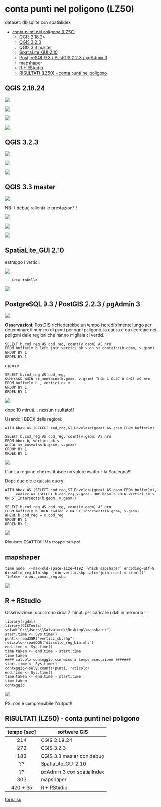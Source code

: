 # conta punti nel poligono (LZ50)

dataset: db sqlite con spatialidex

<!-- TOC -->

- [conta punti nel poligono (LZ50)](#conta-punti-nel-poligono-lz50)
    - [QGIS 2.18.24](#qgis-21824)
    - [QGIS 3.2.3](#qgis-323)
    - [QGIS 3.3 master](#qgis-33-master)
    - [SpatiaLite_GUI 2.10](#spatialitegui-210)
    - [PostgreSQL 9.3 / PostGIS 2.2.3 / pgAdmin 3](#postgresql-93--postgis-223--pgadmin-3)
    - [mapshaper](#mapshaper)
    - [R + RStudio](#r--rstudio)
    - [RISULTATI (LZ50) - conta punti nel poligono](#risultati-lz50---conta-punti-nel-poligono)

<!-- /TOC -->

## QGIS 2.18.24

![](../img/qgis21824_info.png)

![](../img/conta_punti_poligono/qgis21824_01.png)

![](../img/conta_punti_poligono/qgis21824_02.png)

![](../img/conta_punti_poligono/conteggio21824.png)

## QGIS 3.2.3

![](../img/qgis323_info.png)

![](../img/conta_punti_poligono/qgis323_01.png)

![](../img/conta_punti_poligono/qgis323_02.png)

## QGIS 3.3 master

![](../img/qgis33_master_info.png)

NB: Il debug rallenta le prestazioni!!!

![](../img/conta_punti_poligono/qgis33master_01.png)

![](../img/conta_punti_poligono/qgis33master_02.png)

![](../img/conta_punti_poligono/conteggio33master.png)

## SpatiaLite_GUI 2.10

estraggo i vertici:

![](../img/spatialite_gui_210_info.png)

```
-- Creo tabella 
```
![](../img/conta_punti_poligono/spatialite_gui_210_01.png)

## PostgreSQL 9.3 / PostGIS 2.2.3 / pgAdmin 3

![](../img/pgAmin3_info.png)

**Osservazioni**: PostGIS richiederebbe un tempo incredibilmente lungo per determinare il numero di punti per ogni poligono, la causa è da ricercare nei poligoni delle regioni che hanno migliaia di vertici.

```
SELECT b.cod_reg AS cod_reg, count(v.geom) AS nro
FROM buffer1m b left join vertici_ok v on st_contains(b.geom, v.geom) 
GROUP BY 1
ORDER BY 1
```
oppure
```
SELECT b.cod_reg AS cod_reg,
SUM(CASE WHEN st_contains(b.geom, v.geom) THEN 1 ELSE 0 END) AS nro
FROM buffer1m b , vertici_ok v 
GROUP BY 1
ORDER BY 1
```

![](../img/conta_punti_poligono/pgAmin3_01.png)

dopo 10 minuti... nessun risultato!!!

Usando i BBOX delle regioni:

```
WITH bbox AS (SELECT cod_reg,ST_Envelope(geom) AS geom FROM buffer1m)

SELECT b.cod_reg AS cod_reg, count(v.geom) AS nro
FROM bbox b, vertici_ok v
WHERE st_contains(b.geom, v.geom)
GROUP BY 1
ORDER BY 1
```

![](../img/conta_punti_poligono/pgAmin3_02.png)

L'unica regione che restituisce un valore esatto è la Sardegna!!!

Dopo due ore e questa query:

```
WITH bbox AS (SELECT cod_reg,ST_Envelope(geom) AS geom FROM buffer1m),
     codice as (SELECT b.cod_reg,v.geom FROM bbox b JOIN vertici_ok v ON ST_Intersects(b.geom, v.geom))

SELECT b.cod_reg AS cod_reg, count(v.geom) AS nro
FROM buffer1m b JOIN codice v ON ST_Intersects(b.geom, v.geom)
WHERE b.cod_reg = v.cod_reg
GROUP BY 1
ORDER BY 1;
```
![](../img/conta_punti_poligono/pgAmin3_03.png)

Risultato ESATTO!!! Ma troppo tempo!

## mapshaper

```
time node  --max-old-space-size=4192 `which mapshaper` encoding=utf-8 dissolto_reg_b1m.shp -join vertix.shp calc='join_count = count()' fields= -o out_count_reg.shp
```

![](../img/conta_punti_poligono/mapshaper_01.png)

## R + RStudio

Osservazione: occorrono circa 7 minuti per caricare i dati in memoria !!!

```
library(rgdal)
library(GISTools)
setwd("C:\\Users\\Salvatore\\Desktop\\mapshaper")
start.time <- Sys.time()
punti<-readOGR("vertici_ok.shp")
reticolo<-readOGR("dissolto_reg_b1m.shp")
end.time <- Sys.time()
time.taken <- end.time - start.time
time.taken
#### calcolo conteggio con misura tempo esecuzione #######
start.time <- Sys.time()
conteggio<-poly.counts(punti, reticolo)
end.time <- Sys.time()
time.taken <- end.time - start.time
time.taken
conteggio
```

![](../img/conta_punti_poligono/r_01.png)

PS: non è comprensibile l'output!!!

## RISULTATI (LZ50) - conta punti nel poligono

tempo [sec]|software GIS
:---------:|---------
214|QGIS 2.18.24
272|QGIS 3.2.3
182|QGIS 3.3 master con debug
??|SpatiaLite_GUI 2.10
??|pgAdmin 3 con spatialIndex
303|mapshaper
420 + 35|R + RStudio

[torna su](#conta-punti-nel-poligono-lz50)